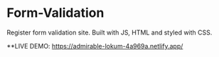 # Form-Validation

Register form validation site. Built with JS, HTML and styled with CSS.

**LIVE DEMO: https://admirable-lokum-4a969a.netlify.app/
